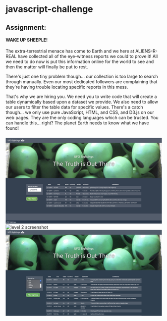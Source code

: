 # javascript-challenge
## Assignment:
#### WAKE UP SHEEPLE!
The extra-terrestrial menace has come to Earth and we here at ALIENS-R-REAL have collected all of the eye-witness reports we could to prove it! All we need to do now is put this information online for the world to see and then the matter will finally be put to rest.

There's just one tiny problem though... our collection is too large to search through manually. Even our most dedicated followers are complaining that they're having trouble locating specific reports in this mess.

That's why we are hiring you. We need you to write code that will create a table dynamically based upon a dataset we provide. We also need to allow our users to filter the table data for specific values. There's a catch though... we only use pure JavaScript, HTML, and CSS, and D3.js on our web pages. They are the only coding languages which can be trusted.
You can handle this... right? The planet Earth needs to know what we have found!

### 

![level 1 screenshot](screenshots/ufo_finder_l1.jpg)
![level 2 screenshot](screenshots/ufo_finder_l12.jpg)
![level 2 filter screenshot](screenshots/ufo_finder_l2_filter.jpg)
